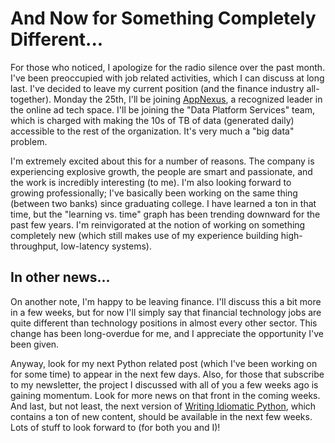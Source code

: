 # And Now for Something Completely Different...

For those who noticed, I apologize for the radio silence over the past month.
I've been preoccupied with job related activities, which I can discuss at long
last. I've decided to leave my current position (and the finance industry all-together).
Monday the 25th, I'll be joining [AppNexus](http://www.appnexus.com), a 
recognized leader in the online ad tech space. I'll be joining the "Data
Platform Services" team, which is charged with making the 10s of TB of data
(generated daily) accessible to the rest of the organization. It's very much a
"big data" problem.

I'm extremely excited about this for a number of reasons. The company is
experiencing explosive growth, the people are smart and passionate, and the work
is incredibly interesting (to me). I'm also looking forward to growing
professionally; I've basically been working on the same thing (between two
banks) since graduating college. I have learned a ton in that time, but the
"learning vs. time" graph has been trending downward for the past few years. I'm
reinvigorated at the notion of working on something completely new (which still
makes use of my experience building high-throughput, low-latency systems).

## In other news...

On another note, I'm happy to be leaving finance. I'll discuss this a bit more
in a few weeks, but for now I'll simply say that financial technology jobs are
quite different than technology positions in almost every other sector. This
change has been long-overdue for me, and I appreciate the opportunity I've been
given.

Anyway, look for my next Python related post (which I've been working on for
some time) to appear in the next few days. Also, for those that subscribe to my
newsletter, the project I discussed with all of you a few weeks ago is gaining
momentum. Look for more news on that front in the coming weeks. And last, but
not least, the next version of [Writing Idiomatic Python](http://www.jeffknupp.com/writing-idiomatic-python-ebook/),
which contains a ton of new content, should be available in the next few weeks.
Lots of stuff to look forward to (for both you and I)!
